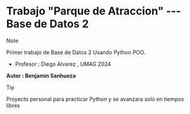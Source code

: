 # Trabajo "Parque de Atraccion" --- Base de Datos 2

>[!note]
> Primer trabajo de Base de Datos 2 Usando Python POO.

- Profesor : Diego Alvarez , UMAG 2024

**Autor : Benjamin Sanhueza**

>[!tip]
> Proyecto personal para practicar Python y se avanzara solo en tiempos libres
